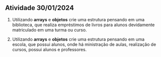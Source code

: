 
## Atividade 30/01/2024

1.  Utilizando **arrays** e **objetos** crie uma estrutura pensando em uma biblioteca, que realiza empréstimos de livros para alunos devidamente matriculado em uma turma ou curso.

2. Utilizando **arrays** e **objetos** crie uma estrutura pensando em uma escola, que possui 
alunos, onde há ministração de aulas, realização de cursos, possui alunos e professores. 